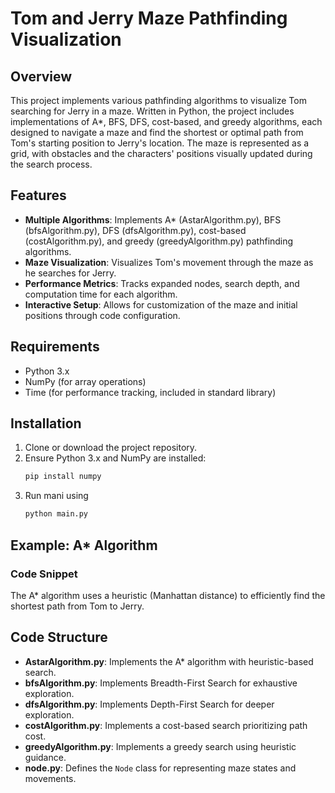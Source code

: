 # Tom and Jerry Maze Pathfinding Visualization

## Overview
This project implements various pathfinding algorithms to visualize Tom searching for Jerry in a maze. Written in Python, the project includes implementations of A*, BFS, DFS, cost-based, and greedy algorithms, each designed to navigate a maze and find the shortest or optimal path from Tom's starting position to Jerry's location. The maze is represented as a grid, with obstacles and the characters' positions visually updated during the search process.

## Features
- **Multiple Algorithms**: Implements A* (AstarAlgorithm.py), BFS (bfsAlgorithm.py), DFS (dfsAlgorithm.py), cost-based (costAlgorithm.py), and greedy (greedyAlgorithm.py) pathfinding algorithms.
- **Maze Visualization**: Visualizes Tom's movement through the maze as he searches for Jerry.
- **Performance Metrics**: Tracks expanded nodes, search depth, and computation time for each algorithm.
- **Interactive Setup**: Allows for customization of the maze and initial positions through code configuration.

## Requirements
- Python 3.x
- NumPy (for array operations)
- Time (for performance tracking, included in standard library)

## Installation
1. Clone or download the project repository.
2. Ensure Python 3.x and NumPy are installed:
   ```bash
   pip install numpy
   ```
3. Run mani using
    ```bash
    python main.py
    ```
    
## Example: A* Algorithm
### Code Snippet
The A* algorithm uses a heuristic (Manhattan distance) to efficiently find the shortest path from Tom to Jerry.

## Code Structure
- **AstarAlgorithm.py**: Implements the A* algorithm with heuristic-based search.
- **bfsAlgorithm.py**: Implements Breadth-First Search for exhaustive exploration.
- **dfsAlgorithm.py**: Implements Depth-First Search for deeper exploration.
- **costAlgorithm.py**: Implements a cost-based search prioritizing path cost.
- **greedyAlgorithm.py**: Implements a greedy search using heuristic guidance.
- **node.py**: Defines the `Node` class for representing maze states and movements.

